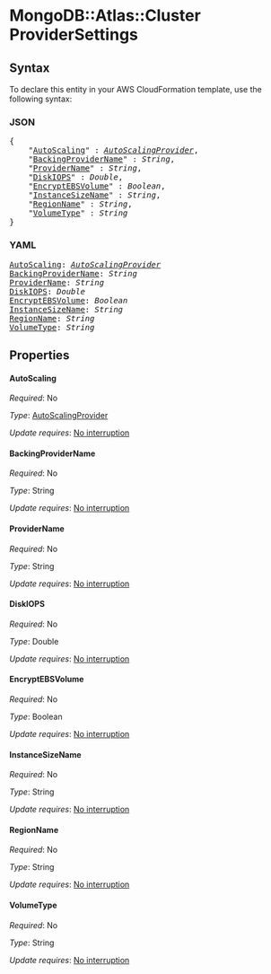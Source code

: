 # MongoDB::Atlas::Cluster ProviderSettings

## Syntax

To declare this entity in your AWS CloudFormation template, use the following syntax:

### JSON

<pre>
{
    "<a href="#autoscaling" title="AutoScaling">AutoScaling</a>" : <i><a href="autoscalingprovider.md">AutoScalingProvider</a></i>,
    "<a href="#backingprovidername" title="BackingProviderName">BackingProviderName</a>" : <i>String</i>,
    "<a href="#providername" title="ProviderName">ProviderName</a>" : <i>String</i>,
    "<a href="#diskiops" title="DiskIOPS">DiskIOPS</a>" : <i>Double</i>,
    "<a href="#encryptebsvolume" title="EncryptEBSVolume">EncryptEBSVolume</a>" : <i>Boolean</i>,
    "<a href="#instancesizename" title="InstanceSizeName">InstanceSizeName</a>" : <i>String</i>,
    "<a href="#regionname" title="RegionName">RegionName</a>" : <i>String</i>,
    "<a href="#volumetype" title="VolumeType">VolumeType</a>" : <i>String</i>
}
</pre>

### YAML

<pre>
<a href="#autoscaling" title="AutoScaling">AutoScaling</a>: <i><a href="autoscalingprovider.md">AutoScalingProvider</a></i>
<a href="#backingprovidername" title="BackingProviderName">BackingProviderName</a>: <i>String</i>
<a href="#providername" title="ProviderName">ProviderName</a>: <i>String</i>
<a href="#diskiops" title="DiskIOPS">DiskIOPS</a>: <i>Double</i>
<a href="#encryptebsvolume" title="EncryptEBSVolume">EncryptEBSVolume</a>: <i>Boolean</i>
<a href="#instancesizename" title="InstanceSizeName">InstanceSizeName</a>: <i>String</i>
<a href="#regionname" title="RegionName">RegionName</a>: <i>String</i>
<a href="#volumetype" title="VolumeType">VolumeType</a>: <i>String</i>
</pre>

## Properties

#### AutoScaling

_Required_: No

_Type_: <a href="autoscalingprovider.md">AutoScalingProvider</a>

_Update requires_: [No interruption](https://docs.aws.amazon.com/AWSCloudFormation/latest/UserGuide/using-cfn-updating-stacks-update-behaviors.html#update-no-interrupt)

#### BackingProviderName

_Required_: No

_Type_: String

_Update requires_: [No interruption](https://docs.aws.amazon.com/AWSCloudFormation/latest/UserGuide/using-cfn-updating-stacks-update-behaviors.html#update-no-interrupt)

#### ProviderName

_Required_: No

_Type_: String

_Update requires_: [No interruption](https://docs.aws.amazon.com/AWSCloudFormation/latest/UserGuide/using-cfn-updating-stacks-update-behaviors.html#update-no-interrupt)

#### DiskIOPS

_Required_: No

_Type_: Double

_Update requires_: [No interruption](https://docs.aws.amazon.com/AWSCloudFormation/latest/UserGuide/using-cfn-updating-stacks-update-behaviors.html#update-no-interrupt)

#### EncryptEBSVolume

_Required_: No

_Type_: Boolean

_Update requires_: [No interruption](https://docs.aws.amazon.com/AWSCloudFormation/latest/UserGuide/using-cfn-updating-stacks-update-behaviors.html#update-no-interrupt)

#### InstanceSizeName

_Required_: No

_Type_: String

_Update requires_: [No interruption](https://docs.aws.amazon.com/AWSCloudFormation/latest/UserGuide/using-cfn-updating-stacks-update-behaviors.html#update-no-interrupt)

#### RegionName

_Required_: No

_Type_: String

_Update requires_: [No interruption](https://docs.aws.amazon.com/AWSCloudFormation/latest/UserGuide/using-cfn-updating-stacks-update-behaviors.html#update-no-interrupt)

#### VolumeType

_Required_: No

_Type_: String

_Update requires_: [No interruption](https://docs.aws.amazon.com/AWSCloudFormation/latest/UserGuide/using-cfn-updating-stacks-update-behaviors.html#update-no-interrupt)

